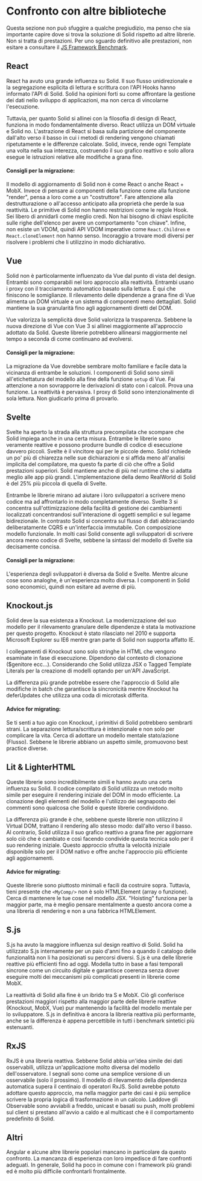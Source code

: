 # Confronto con altre biblioteche

Questa sezione non può sfuggire a qualche pregiudizio, ma penso che sia importante capire dove si trova la soluzione di Solid rispetto ad altre librerie. Non si tratta di prestazioni. Per uno sguardo definitivo alle prestazioni, non esitare a consultare il [JS Framework Benchmark](https://github.com/krausest/js-framework-benchmark).

## React

React ha avuto una grande influenza su Solid. Il suo flusso unidirezionale e la segregazione esplicita di lettura e scrittura con l'API Hooks hanno informato l'API di Solid. Solid ha opinioni forti su come affrontare la gestione dei dati nello sviluppo di applicazioni, ma non cerca di vincolarne l'esecuzione.

Tuttavia, per quanto Solid si allinei con la filosofia di design di React, funziona in modo fondamentalmente diverso. React utilizza un DOM virtuale e Solid no. L'astrazione di React si basa sulla partizione del componente dall'alto verso il basso in cui i metodi di rendering vengono chiamati ripetutamente e le differenze calcolate. Solid, invece, rende ogni Template una volta nella sua interezza, costruendo il suo grafico reattivo e solo allora esegue le istruzioni relative alle modifiche a grana fine.

#### Consigli per la migrazione:

Il modello di aggiornamento di Solid non è come React o anche React + MobX. Invece di pensare ai componenti della funzione come alla funzione "render", pensa a loro come a un "costruttore". Fare attenzione alla destrutturazione o all'accesso anticipato alla proprietà che perde la sua reattività. Le primitive di Solid non hanno restrizioni come le regole Hook. Sei libero di annidarli come meglio credi. Non hai bisogno di chiavi esplicite sulle righe dell'elenco per avere un comportamento "con chiave". Infine, non esiste un VDOM, quindi API VDOM imperative come `React.Children` e `React.cloneElement` non hanno senso. Incoraggio a trovare modi diversi per risolvere i problemi che li utilizzino in modo dichiarativo.

## Vue

Solid non è particolarmente influenzato da Vue dal punto di vista del design. Entrambi sono comparabili nel loro approccio alla reattività. Entrambi usano i proxy con il tracciamento automatico basato sulla lettura. È qui che finiscono le somiglianze. Il rilevamento delle dipendenze a grana fine di Vue alimenta un DOM virtuale e un sistema di componenti meno dettagliati. Solid mantiene la sua granularità fino agli aggiornamenti diretti del DOM.

Vue valorizza la semplicità dove Solid valorizza la trasparenza. Sebbene la nuova direzione di Vue con Vue 3 si allinei maggiormente all'approccio adottato da Solid. Queste librerie potrebbero allinearsi maggiormente nel tempo a seconda di come continuano ad evolversi.

#### Consigli per la migrazione:

La migrazione da Vue dovrebbe sembrare molto familiare e facile data la vicinanza di entrambe le soluzioni. I componenti di Solid sono simili all'etichettatura del modello alla fine della funzione `setup` di Vue. Fai attenzione a non sovrapporre le derivazioni di stato con i calcoli. Prova una funzione. La reattività è pervasiva. I proxy di Solid sono intenzionalmente di sola lettura. Non giudicarlo prima di provarlo.

## Svelte

Svelte ha aperto la strada alla struttura precompilata che scompare che Solid impiega anche in una certa misura. Entrambe le librerie sono veramente reattive e possono produrre bundle di codice di esecuzione davvero piccoli. Svelte è il vincitore qui per le piccole demo. Solid richiede un po' più di chiarezza nelle sue dichiarazioni e si affida meno all'analisi implicita del compilatore, ma questo fa parte di ciò che offre a Solid prestazioni superiori. Solid mantiene anche di più nel runtime che si adatta meglio alle app più grandi. L'implementazione della demo RealWorld di Solid è del 25% più piccola di quella di Svelte.

Entrambe le librerie mirano ad aiutare i loro sviluppatori a scrivere meno codice ma ad affrontarlo in modo completamente diverso. Svelte 3 si concentra sull'ottimizzazione della facilità di gestione dei cambiamenti localizzati concentrandosi sull'interazione di oggetti semplici e sul legame bidirezionale. In contrasto Solid si concentra sul flusso di dati abbracciando deliberatamente CQRS e un'interfaccia immutabile. Con composizione modello funzionale. In molti casi Solid consente agli sviluppatori di scrivere ancora meno codice di Svelte, sebbene la sintassi del modello di Svelte sia decisamente concisa.

#### Consigli per la migrazione:

L'esperienza degli sviluppatori è diversa da Solid e Svelte. Mentre alcune cose sono analoghe, è un'esperienza molto diversa. I componenti in Solid sono economici, quindi non esitare ad averne di più.

## Knockout.js

Solid deve la sua esistenza a Knockout. La modernizzazione del suo modello per il rilevamento granulare delle dipendenze è stata la motivazione per questo progetto. Knockout è stato rilasciato nel 2010 e supporta Microsoft Explorer su IE6 mentre gran parte di Solid non supporta affatto IE.

I collegamenti di Knockout sono solo stringhe in HTML che vengono esaminate in fase di esecuzione. Dipendono dal contesto di clonazione ($genitore ecc...). Considerando che Solid utilizza JSX o Tagged Template Literals per la creazione di modelli optando per un'API JavaScript.

La differenza più grande potrebbe essere che l'approccio di Solid alle modifiche in batch che garantisce la sincronicità mentre Knockout ha deferUpdates che utilizza una coda di microtask differita.

#### Advice for migrating:

Se ti senti a tuo agio con Knockout, i primitivi di Solid potrebbero sembrarti strani. La separazione lettura/scrittura è intenzionale e non solo per complicare la vita. Cerca di adottare un modello mentale stato/azione (Flusso). Sebbene le librerie abbiano un aspetto simile, promuovono best practice diverse.

## Lit & LighterHTML

Queste librerie sono incredibilmente simili e hanno avuto una certa influenza su Solid. Il codice compilato di Solid utilizza un metodo molto simile per eseguire il rendering iniziale del DOM in modo efficiente. La clonazione degli elementi del modello e l'utilizzo dei segnaposto dei commenti sono qualcosa che Solid e queste librerie condividono.

La differenza più grande è che, sebbene queste librerie non utilizzino il Virtual DOM, trattano il rendering allo stesso modo: dall'alto verso il basso. Al contrario, Solid utilizza il suo grafico reattivo a grana fine per aggiornare solo ciò che è cambiato e così facendo condivide questa tecnica solo per il suo rendering iniziale. Questo approccio sfrutta la velocità iniziale disponibile solo per il DOM nativo e offre anche l'approccio più efficiente agli aggiornamenti.

#### Advice for migrating:

Queste librerie sono piuttosto minimali e facili da costruire sopra. Tuttavia, tieni presente che `<MyComp/>` non è solo HTMLElement (array o funzione). Cerca di mantenere le tue cose nel modello JSX. "Hoisting" funziona per la maggior parte, ma è meglio pensare mentalmente a questo ancora come a una libreria di rendering e non a una fabbrica HTMLElement.

## S.js

S.js ha avuto la maggiore influenza sul design reattivo di Solid. Solid ha utilizzato S.js internamente per un paio d'anni fino a quando il catalogo delle funzionalità non li ha posizionati su percorsi diversi. S.js è una delle librerie reattive più efficienti fino ad oggi. Modella tutto in base a fasi temporali sincrone come un circuito digitale e garantisce coerenza senza dover eseguire molti dei meccanismi più complicati presenti in librerie come MobX.

La reattività di Solid alla fine è un ibrido tra S e MobX. Ciò gli conferisce prestazioni maggiori rispetto alla maggior parte delle librerie reattive (Knockout, MobX, Vue) pur mantenendo la facilità del modello mentale per lo sviluppatore. S.js in definitiva è ancora la libreria reattiva più performante, anche se la differenza è appena percettibile in tutti i benchmark sintetici più estenuanti.

## RxJS

RxJS è una libreria reattiva. Sebbene Solid abbia un'idea simile dei dati osservabili, utilizza un'applicazione molto diversa del modello dell'osservatore. I segnali sono come una semplice versione di un osservabile (solo il prossimo). Il modello di rilevamento della dipendenza automatica supera il centinaio di operatori RxJS. Solid avrebbe potuto adottare questo approccio, ma nella maggior parte dei casi è più semplice scrivere la propria logica di trasformazione in un calcolo. Laddove gli Observable sono avviabili a freddo, unicast e basati su push, molti problemi sul client si prestano all'avvio a caldo e al multicast che è il comportamento predefinito di Solid.

## Altri

Angular e alcune altre librerie popolari mancano in particolare da questo confronto. La mancanza di esperienza con loro impedisce di fare confronti adeguati. In generale, Solid ha poco in comune con i framework più grandi ed è molto più difficile confrontarli frontalmente.
